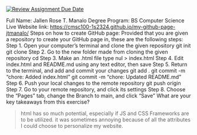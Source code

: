 [![Review Assignment Due Date](https://classroom.github.com/assets/deadline-readme-button-24ddc0f5d75046c5622901739e7c5dd533143b0c8e959d652212380cedb1ea36.svg)](https://classroom.github.com/a/GeX447Qt)

Full Name: Jallen Rose T. Manalo
Degree Program: BS Computer Science
Live Website link: https://cmsc100-1s2324.github.io/my-github-page-jtmanalo/
Steps on how to create GitHub page: Provided that you are given a repository to create your GitHub page in, these are the following steps:
Step 1. Open your computer’s terminal and clone the given repository
	git init
	git clone <link>
Step 2. Go to the new folder made from cloning the given repository
	cd <new folder>
Step 3. Make an .html file
	type nul > index.html
Step 4. Edit index.html and README.md using any text editor, then save
Step 5. Return to the terminal, and add and commit your changes
	git add .
	git commit -m “chore: Added index.html”
	git commit -m “chore: Updated README.md”
Step 6. Push your local changes to the remote repository
	git push origin
Step 7. Go to your remote repository, and click its settings
Step 8. Choose the “Pages” tab, change the Branch to main, and click “Save”
What are your key takeaways from this exercise?
> html has so much potential, especially if JS and CSS Frameworks are to be utilized.
> it was sometimes annoying because of all the attributes I could choose to personalize my website. 

